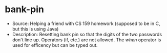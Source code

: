 # bank-pin
* Source: Helping a friend with CS 159 homework (supposed to be in C, but this is using Java)
* Description: Resetting bank pin so that the digits of the two passwords don't line up. Operators (if, etc.) are not allowed. The *when* operator is used for efficency but can be typed out.
